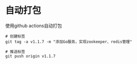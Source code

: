 # 自动打包

使用github actions自动打包

```shell
# 创建标签
git tag -a v1.1.7 -m "添加Go服务，实现zookeeper、redis管理"

# 推送标签
git push origin v1.1.7
```
